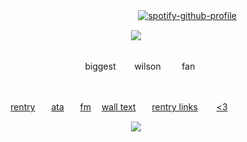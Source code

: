 ㅤ ㅤㅤㅤ ㅤㅤㅤ ㅤㅤㅤ ㅤㅤㅤ ㅤㅤㅤ ㅤㅤ[![spotify-github-profile](https://spotify-github-profile.kittinanx.com/api/view?uid=31ovkj4zy2dpnm7nft7ynmpapes4&cover_image=true&theme=novatorem&show_offline=false&background_color=121212&interchange=false&bar_color=5e3d2c&bar_color_cover=false)](https://github.com/kittinan/spotify-github-profile)




<p align="center" dir="auto">
<img src="https://files.catbox.moe/vb6lm7.png"> 

<div align='center'> 


 <br> ㅤbiggest  ㅤㅤwilson ㅤㅤ fan

<br>


[rentry](https://rentry.co/hospitalyaoi)ㅤㅤ[ata](https://robertseanleonard.atabook.org/)ㅤㅤ[fm](https://stats.fm/31ovkj4zy2dpnm7nft7ynmpapes4) ㅤ[wall text](https://walloftext.co/doctorwilson)ㅤㅤ[rentry links](https://rentry.co/wize)ㅤㅤ [<3](https://rentry.co/pauljohn)
ㅤㅤ
⠀⠀


![](https://komarev.com/ghpvc/?username=your-github-doctorwilson&abbreviated=true&color=58260b)
